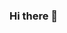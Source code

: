 ### Hi there 👋

<!--
**romanonatacha/romanonatacha** is a ✨ _special_ ✨ repository because its `README.md` (this file) appears on your GitHub profile.

I'm a front-end developer, and software engineer with 2 years of experience.
To know more about my work you should check my portfolio [![Github Badge](https://img.shields.io/badge/-Github-000?style=flat-square&logo=Github&logoColor=white&link=https://romanonatacha.github.io)](https://romanonatacha.github.io)

- 🔭 I’m currently working with React and Angular.
- 🌱 I’m currently learning Python and Dash.
- 👯 I’m looking to collaborate on freelance projects.
- 📫 How to reach me:
[![Linkedin Badge](https://img.shields.io/badge/-LinkedIn-blue?style=flat-square&logo=Linkedin&logoColor=white&link=https://www.linkedin.com/in/natacha-romano/)](https://www.linkedin.com/in/natacha-romano/)
[![Gmail Badge](https://img.shields.io/badge/-Gmail-c14438?style=flat-square&logo=Gmail&logoColor=white&link=mailto:natacharomanonr@gmail.com)](mailto:natacharomanonr@gmail.com)
- 😄 Pronouns: she/her/hers
- ⚡ Fun fact: I love CSS :purple_heart
-->
